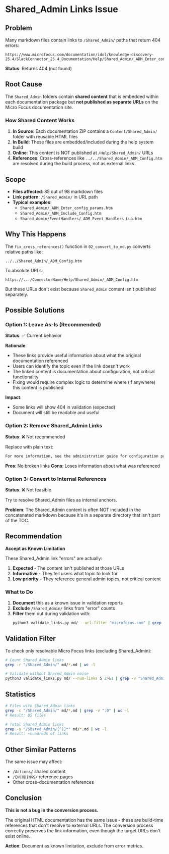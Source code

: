 # Shared_Admin Links Issue

## Problem

Many markdown files contain links to `/Shared_Admin/` paths that return 404 errors:

```
https://www.microfocus.com/documentation/idol/knowledge-discovery-25.4/SlackConnector_25.4_Documentation/Help/Shared_Admin/_ADM_Enter_config_params.htm
```

**Status**: Returns 404 (not found)

## Root Cause

The `Shared_Admin` folders contain **shared content** that is embedded within each documentation package but **not published as separate URLs** on the Micro Focus documentation site.

### How Shared Content Works

1. **In Source**: Each documentation ZIP contains a `Content/Shared_Admin/` folder with reusable HTML files
2. **In Build**: These files are embedded/included during the help system build
3. **Online**: This content is NOT published at `/Help/Shared_Admin/` URLs
4. **References**: Cross-references like `../../Shared_Admin/_ADM_Config.htm` are resolved during the build process, not as external links

## Scope

- **Files affected**: 85 out of 98 markdown files
- **Link pattern**: `/Shared_Admin/` in URL path
- **Typical examples**:
  - `Shared_Admin/_ADM_Enter_config_params.htm`
  - `Shared_Admin/_ADM_Include_Config.htm`
  - `Shared_Admin/EventHandlers/_ADM_Event_Handlers_Lua.htm`

## Why This Happens

The `fix_cross_references()` function in `02_convert_to_md.py` converts relative paths like:
```
../../Shared_Admin/_ADM_Config.htm
```

To absolute URLs:
```
https://.../ConnectorName/Help/Shared_Admin/_ADM_Config.htm
```

But these URLs don't exist because `Shared_Admin` content isn't published separately.

## Possible Solutions

### Option 1: Leave As-Is (Recommended)
**Status**: ✅ Current behavior

**Rationale**:
- These links provide useful information about what the original documentation referenced
- Users can identify the topic even if the link doesn't work
- The linked content is documentation about configuration, not critical functionality
- Fixing would require complex logic to determine where (if anywhere) this content is published

**Impact**: 
- Some links will show 404 in validation (expected)
- Document will still be readable and useful

### Option 2: Remove Shared_Admin Links
**Status**: ❌ Not recommended

Replace with plain text:
```markdown
For more information, see the administration guide for configuration parameters.
```

**Pros**: No broken links
**Cons**: Loses information about what was referenced

### Option 3: Convert to Internal References
**Status**: ❌ Not feasible

Try to resolve Shared_Admin files as internal anchors.

**Problem**: The Shared_Admin content is often NOT included in the concatenated markdown because it's in a separate directory that isn't part of the TOC.

## Recommendation

**Accept as Known Limitation**

These Shared_Admin link "errors" are actually:
1. **Expected** - The content isn't published at those URLs
2. **Informative** - They tell users what topic to look for
3. **Low priority** - They reference general admin topics, not critical content

### What to Do

1. **Document** this as a known issue in validation reports
2. **Exclude** `/Shared_Admin/` links from "error" counts
3. **Filter** them out during validation with:
   ```bash
   python3 validate_links.py md/ --url-filter "microfocus.com" | grep -v "Shared_Admin"
   ```

## Validation Filter

To check only resolvable Micro Focus links (excluding Shared_Admin):

```bash
# Count Shared_Admin links
grep -r "/Shared_Admin/" md/*.md | wc -l

# Validate without Shared_Admin noise
python3 validate_links.py md/ --num-links 5 2>&1 | grep -v "Shared_Admin"
```

## Statistics

```bash
# Files with Shared_Admin links
grep -c "/Shared_Admin/" md/*.md | grep -v ":0" | wc -l
# Result: 85 files

# Total Shared_Admin links
grep -o "/Shared_Admin/[^)]*" md/*.md | wc -l
# Result: ~hundreds of links
```

## Other Similar Patterns

The same issue may affect:
- `/Actions/` shared content
- `/ENCODINGS/` reference pages  
- Other cross-documentation references

## Conclusion

**This is not a bug in the conversion process.**

The original HTML documentation has the same issue - these are build-time references that don't resolve to external URLs. The conversion process correctly preserves the link information, even though the target URLs don't exist online.

**Action**: Document as known limitation, exclude from error metrics.

